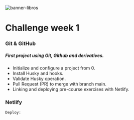 ![banner-libros](https://i.ytimg.com/vi/gOBoYDJGR28/maxresdefault.jpg)

# Challenge week 1

### Git & GitHub

##### First project using Git, Github and derivatives.

-   Initialize and configure a project from 0.
-   Install Husky and hooks.
-   Validate Husky operation.
-   Pull Request (PR) to merge with branch main.
-   Linking and deploying pre-course exercises with Netlify.

### Netlify

```
Deploy:
```
